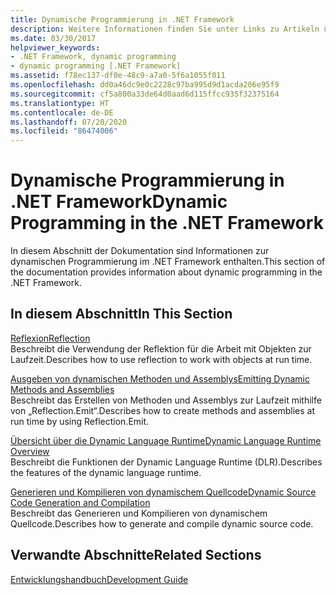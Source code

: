 ```yaml
---
title: Dynamische Programmierung in .NET Framework
description: Weitere Informationen finden Sie unter Links zu Artikeln über die dynamische Programmierung in .NET. In den Artikeln wird die Reflektion behandelt, die Ausgabe dynamischer Methoden und Assemblys uvm.
ms.date: 03/30/2017
helpviewer_keywords:
- .NET Framework, dynamic programming
- dynamic programming [.NET Framework]
ms.assetid: f78ec137-df0e-48c9-a7a0-5f6a1055f011
ms.openlocfilehash: dd0a46dc9e0c2228c97ba995d9d1acda206e95f9
ms.sourcegitcommit: cf5a800a33de64d0aad6d115ffcc935f32375164
ms.translationtype: HT
ms.contentlocale: de-DE
ms.lasthandoff: 07/20/2020
ms.locfileid: "86474006"
---
```

# <a name="dynamic-programming-in-the-net-framework"></a><span data-ttu-id="89d8f-104">Dynamische Programmierung in .NET Framework</span><span class="sxs-lookup"><span data-stu-id="89d8f-104">Dynamic Programming in the .NET Framework</span></span>
<span data-ttu-id="89d8f-105">In diesem Abschnitt der Dokumentation sind Informationen zur dynamischen Programmierung im .NET Framework enthalten.</span><span class="sxs-lookup"><span data-stu-id="89d8f-105">This section of the documentation provides information about dynamic programming in the .NET Framework.</span></span>  
  
## <a name="in-this-section"></a><span data-ttu-id="89d8f-106">In diesem Abschnitt</span><span class="sxs-lookup"><span data-stu-id="89d8f-106">In This Section</span></span>  
 [<span data-ttu-id="89d8f-107">Reflexion</span><span class="sxs-lookup"><span data-stu-id="89d8f-107">Reflection</span></span>](reflection.md)  
 <span data-ttu-id="89d8f-108">Beschreibt die Verwendung der Reflektion für die Arbeit mit Objekten zur Laufzeit.</span><span class="sxs-lookup"><span data-stu-id="89d8f-108">Describes how to use reflection to work with objects at run time.</span></span>  
  
 [<span data-ttu-id="89d8f-109">Ausgeben von dynamischen Methoden und Assemblys</span><span class="sxs-lookup"><span data-stu-id="89d8f-109">Emitting Dynamic Methods and Assemblies</span></span>](emitting-dynamic-methods-and-assemblies.md)  
 <span data-ttu-id="89d8f-110">Beschreibt das Erstellen von Methoden und Assemblys zur Laufzeit mithilfe von „Reflection.Emit“.</span><span class="sxs-lookup"><span data-stu-id="89d8f-110">Describes how to create methods and assemblies at run time by using Reflection.Emit.</span></span>  
  
 [<span data-ttu-id="89d8f-111">Übersicht über die Dynamic Language Runtime</span><span class="sxs-lookup"><span data-stu-id="89d8f-111">Dynamic Language Runtime Overview</span></span>](dynamic-language-runtime-overview.md)  
 <span data-ttu-id="89d8f-112">Beschreibt die Funktionen der Dynamic Language Runtime (DLR).</span><span class="sxs-lookup"><span data-stu-id="89d8f-112">Describes the features of the dynamic language runtime.</span></span>  
  
 [<span data-ttu-id="89d8f-113">Generieren und Kompilieren von dynamischem Quellcode</span><span class="sxs-lookup"><span data-stu-id="89d8f-113">Dynamic Source Code Generation and Compilation</span></span>](dynamic-source-code-generation-and-compilation.md)  
 <span data-ttu-id="89d8f-114">Beschreibt das Generieren und Kompilieren von dynamischem Quellcode.</span><span class="sxs-lookup"><span data-stu-id="89d8f-114">Describes how to generate and compile dynamic source code.</span></span>  
  
## <a name="related-sections"></a><span data-ttu-id="89d8f-115">Verwandte Abschnitte</span><span class="sxs-lookup"><span data-stu-id="89d8f-115">Related Sections</span></span>  
 [<span data-ttu-id="89d8f-116">Entwicklungshandbuch</span><span class="sxs-lookup"><span data-stu-id="89d8f-116">Development Guide</span></span>](../development-guide.md)  
